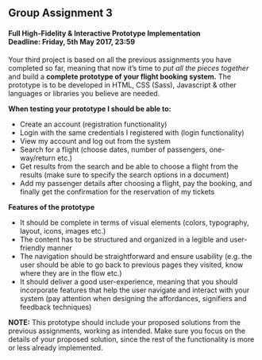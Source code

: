 ## Group Assignment 3
#### Full High-Fidelity & Interactive Prototype Implementation<br>Deadline: Friday, 5th May 2017, 23:59

Your third project is based on all the previous assignments you have completed so far, meaning that now it’s time to _put all the pieces together_ and build a **complete prototype of your flight booking system.**
The prototype is to be developed in HTML, CSS (Sass), Javascript & other languages or libraries you believe are needed.

**When testing your prototype I should be able to:**
- Create an account (registration functionality)
- Login with the same credentials I registered with (login functionality)
- View my account and log out from the system
- Search for a flight (choose dates, number of passengers, one-way/return etc.)
- Get results from the search and be able to choose a flight from the results (make sure to specify the search options in a document)
- Add my passenger details after choosing a flight, pay the booking, and finally get the confirmation for the reservation of my tickets

**Features of the prototype**
- It should be complete in terms of visual elements (colors, typography, layout, icons, images etc.)
- The content has to be structured and organized in a legible and user-friendly manner 
- The navigation should be straightforward and ensure usability (e.g. the user should be able to go back to previous pages they visited, know where they are in the flow etc.)
- It should deliver a good user-experience, meaning that you should incorporate features that help the user navigate and interact with your system (pay attention when designing the affordances, signifiers and feedback techniques)

**NOTE:** This prototype should include your proposed solutions from the previous assignments, working as intended. Make sure you focus on the details of your proposed solution, since the rest of the functionality is more or less already implemented.